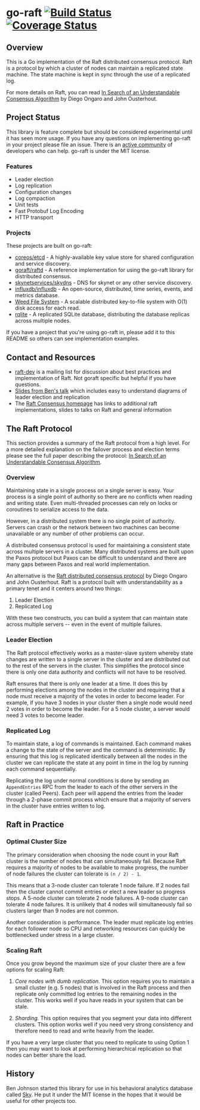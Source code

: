 go-raft [![Build Status](https://drone.io/github.com/goraft/raft/status.png)](https://drone.io/github.com/goraft/raft/latest) [![Coverage Status](https://coveralls.io/repos/goraft/raft/badge.png?branch=master)](https://coveralls.io/r/goraft/raft?branch=master)
=======

## Overview

This is a Go implementation of the Raft distributed consensus protocol.
Raft is a protocol by which a cluster of nodes can maintain a replicated state machine.
The state machine is kept in sync through the use of a replicated log.

For more details on Raft, you can read [In Search of an Understandable Consensus Algorithm][raft-paper] by Diego Ongaro and John Ousterhout.

## Project Status

This library is feature complete but should be considered experimental until it has seen more usage.
If you have any questions on implementing go-raft in your project please file an issue.
There is an [active community][community] of developers who can help.
go-raft is under the MIT license.

[community]: https://github.com/goraft/raft/contributors

### Features

- Leader election
- Log replication
- Configuration changes
- Log compaction
- Unit tests
- Fast Protobuf Log Encoding
- HTTP transport

### Projects

These projects are built on go-raft:

- [coreos/etcd](https://github.com/coreos/etcd) - A highly-available key value store for shared configuration and service discovery.
- [goraft/raftd](https://github.com/goraft/raftd) - A reference implementation for using the go-raft library for distributed consensus.
- [skynetservices/skydns](https://github.com/skynetservices/skydns) - DNS for skynet or any other service discovery.
- [influxdb/influxdb](https://github.com/influxdb/influxdb) - An open-source, distributed, time series, events, and metrics database.
- [Weed File System](https://weed-fs.googlecode.com) - A scalable distributed key-to-file system with O(1) disk access for each read.
- [rqlite](https://github.com/otoolep/rqlite) - A replicated SQLite database, distributing the database replicas across multiple nodes.

If you have a project that you're using go-raft in, please add it to this README so others can see implementation examples.

## Contact and Resources

- [raft-dev][raft-dev] is a mailing list for discussion about best practices
  and implementation of Raft. Not goraft specific but helpful if you have
  questions.
- [Slides from Ben's talk][bens-talk] which includes easy to understand
  diagrams of leader election and replication
- The [Raft Consensus homepage][raft-home] has links to additional raft
  implementations, slides to talks on Raft and general information

[raft-home]:  http://raftconsensus.github.io/
[raft-dev]: https://groups.google.com/forum/#!forum/raft-dev
[bens-talk]: https://speakerdeck.com/benbjohnson/raft-the-understandable-distributed-consensus-protocol

## The Raft Protocol

This section provides a summary of the Raft protocol from a high level.
For a more detailed explanation on the failover process and election terms please see the full paper describing the protocol: [In Search of an Understandable Consensus Algorithm][raft-paper].

### Overview

Maintaining state in a single process on a single server is easy.
Your process is a single point of authority so there are no conflicts when reading and writing state.
Even multi-threaded processes can rely on locks or coroutines to serialize access to the data.

However, in a distributed system there is no single point of authority.
Servers can crash or the network between two machines can become unavailable or any number of other problems can occur.

A distributed consensus protocol is used for maintaining a consistent state across multiple servers in a cluster.
Many distributed systems are built upon the Paxos protocol but Paxos can be difficult to understand and there are many gaps between Paxos and real world implementation.

An alternative is the [Raft distributed consensus protocol][raft-paper] by Diego Ongaro and John Ousterhout.
Raft is a protocol built with understandability as a primary tenet and it centers around two things:

1. Leader Election
2. Replicated Log

With these two constructs, you can build a system that can maintain state across multiple servers -- even in the event of multiple failures.

### Leader Election

The Raft protocol effectively works as a master-slave system whereby state changes are written to a single server in the cluster and are distributed out to the rest of the servers in the cluster.
This simplifies the protocol since there is only one data authority and conflicts will not have to be resolved.

Raft ensures that there is only one leader at a time.
It does this by performing elections among the nodes in the cluster and requiring that a node must receive a majority of the votes in order to become leader.
For example, if you have 3 nodes in your cluster then a single node would need 2 votes in order to become the leader.
For a 5 node cluster, a server would need 3 votes to become leader.

### Replicated Log

To maintain state, a log of commands is maintained.
Each command makes a change to the state of the server and the command is deterministic.
By ensuring that this log is replicated identically between all the nodes in the cluster we can replicate the state at any point in time in the log by running each command sequentially.

Replicating the log under normal conditions is done by sending an `AppendEntries` RPC from the leader to each of the other servers in the cluster (called Peers).
Each peer will append the entries from the leader through a 2-phase commit process which ensure that a majority of servers in the cluster have entries written to log.


## Raft in Practice

### Optimal Cluster Size

The primary consideration when choosing the node count in your Raft cluster is the number of nodes that can simultaneously fail.
Because Raft requires a majority of nodes to be available to make progress, the number of node failures the cluster can tolerate is `(n / 2) - 1`.

This means that a 3-node cluster can tolerate 1 node failure.
If 2 nodes fail then the cluster cannot commit entries or elect a new leader so progress stops.
A 5-node cluster can tolerate 2 node failures. A 9-node cluster can tolerate 4 node failures.
It is unlikely that 4 nodes will simultaneously fail so clusters larger than 9 nodes are not common.

Another consideration is performance.
The leader must replicate log entries for each follower node so CPU and networking resources can quickly be bottlenecked under stress in a large cluster.


### Scaling Raft

Once you grow beyond the maximum size of your cluster there are a few options for scaling Raft:

1. *Core nodes with dumb replication.*
   This option requires you to maintain a small cluster (e.g. 5 nodes) that is involved in the Raft process and then replicate only committed log entries to the remaining nodes in the cluster.
   This works well if you have reads in your system that can be stale.

2. *Sharding.*
   This option requires that you segment your data into different clusters.
   This option works well if you need very strong consistency and therefore need to read and write heavily from the leader.

If you have a very large cluster that you need to replicate to using Option 1 then you may want to look at performing hierarchical replication so that nodes can better share the load.


## History

Ben Johnson started this library for use in his behavioral analytics database called [Sky](https://github.com/skydb/sky).
He put it under the MIT license in the hopes that it would be useful for other projects too.

[raft-paper]: https://ramcloud.stanford.edu/wiki/download/attachments/11370504/raft.pdf
